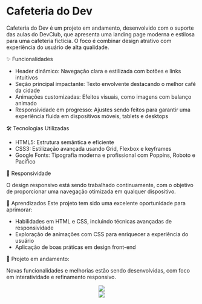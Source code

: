 # Cafeteria do Dev

Cafeteria do Dev é um projeto em andamento, desenvolvido com o suporte das aulas do DevClub, que apresenta uma landing page moderna e estilosa para uma cafeteria fictícia. O foco é combinar design atrativo com experiência do usuário de alta qualidade.

✨ Funcionalidades
<ul>
  <li>Header dinâmico: Navegação clara e estilizada com botões e links intuitivos</li>
  <li>Seção principal impactante: Texto envolvente destacando o melhor café da cidade</li>
  <li>Animações customizadas: Efeitos visuais, como imagens com balanço animado</li>
  <li>Responsividade em progresso: Ajustes sendo feitos para garantir uma experiência fluida em dispositivos móveis, tablets e desktops</li>
</ul>

🛠 Tecnologias Utilizadas
<ul>
  <li>HTML5: Estrutura semântica e eficiente</li>
  <li>CSS3: Estilização avançada usando Grid, Flexbox e keyframes</li>
  <li>Google Fonts: Tipografia moderna e profissional com Poppins, Roboto e Pacifico</li>
</ul>

📱 Responsividade

O design responsivo está sendo trabalhado continuamente, com o objetivo de proporcionar uma navegação otimizada em qualquer dispositivo.

🌟 Aprendizados
Este projeto tem sido uma excelente oportunidade para aprimorar:
<ul>
  <li>Habilidades em HTML e CSS, incluindo técnicas avançadas de responsividade</li>
  <li>Exploração de animações com CSS para enriquecer a experiência do usuário</li>
  <li>Aplicação de boas práticas em design front-end</li>
</ul>

📌 Projeto em andamento: 

Novas funcionalidades e melhorias estão sendo desenvolvidas, com foco em interatividade e refinamento responsivo.
<div align = "center">
  <img src = "https://github.com/user-attachments/assets/de9e3d07-38b3-4223-afe0-bdc28c8b131d" />
</div>

<div align = "center">
  <img src = "https://github.com/user-attachments/assets/7427d769-64c5-48bb-a749-deea500b2f71" />
</div>
